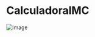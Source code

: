 # CalculadoraIMC

![image](https://github.com/Amandaaaz/CalculadoraIMC/assets/95643803/44d269e5-6141-4507-ab1b-24a9275c3a8b)
